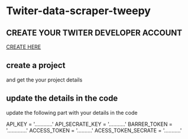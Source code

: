 # Twiter-data-scraper-tweepy
<H2> CREATE YOUR TWITER DEVELOPER ACCOUNT </H2>
<A  href= 'https://developer.twitter.com/en/apply-for-access'>CREATE HERE</A>
<h2> create a project </h2>
and get the your project details
<h2> update the details in the code </h2>
update the following part with your details in the code

API_KEY = '............' 
API_SECRATE_KEY = '...........'
BARRER_TOKEN = '.............'
ACCESS_TOKEN = '..........'
ACESS_TOKEN_SECRATE = '...........'
